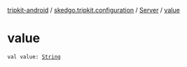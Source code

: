 [tripkit-android](../../index.md) / [skedgo.tripkit.configuration](../index.md) / [Server](index.md) / [value](./value.md)

# value

`val value: `[`String`](https://kotlinlang.org/api/latest/jvm/stdlib/kotlin/-string/index.html)